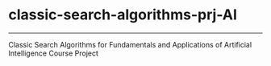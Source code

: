 # classic-search-algorithms-prj-AI
---------------------------------------
Classic Search Algorithms for Fundamentals and Applications of Artificial Intelligence Course Project 
